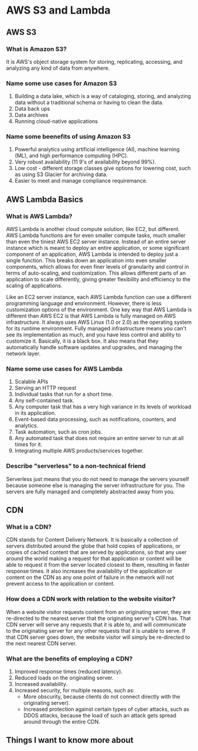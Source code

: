 # AWS S3 and Lambda

## AWS S3

### What is Amazon S3?

It is AWS's object storage system for storing, replicating, accessing, and analyzing any kind of data from anywhere.

### Name some use cases for Amazon S3

1) Building a data lake, which is a way of cataloging, storing, and analyzing data without a traditional schema or having to clean the data.
2) Data back ups
3) Data archives
4) Running cloud-native applications

### Name some beenefits of using Amazon S3

1) Powerful analytics using artificial intelligence (AI), machine learning (ML), and high performance computing (HPC).
2) Very robust availability (11 9's of availability beyond 99%).
3) Low cost - different storage classes give options for lowering cost, such as using S3 Glacier for archiving data.
4) Easier to meet and manage compliance requiremance.

## AWS Lambda Basics

### What is AWS Lambda?

AWS Lambda is another cloud compute solution, like EC2, but different. AWS Lambda functions are for even smaller compute tasks, much smaller than even the tiniest AWS EC2 server instance. Instead of an entire server instance which is meant to deploy an entire application, or some significant component of an application, AWS Lambda is intended to deploy just a single function. This breaks down an application into even smaller components, which allows for even finer levels of granularity and control in terms of auto-scaling, and customization. This allows different parts of an application to scale differently, giving greater flexibility and efficiency to the scaling of applications.

Like an EC2 server instance, each AWS Lambda function can use a different programming language and environment. However, there is less customization options of the environment. One key way that AWS Lambda is different than AWS EC2 is that AWS Lambda is fully managed on AWS infrastructure. It always uses AWS Linux (1.0 or 2.0) as the operating system for its runtime environment. Fully managed infrastructure means you can't see its implementation as much, and you have less control and ability to customize it. Basically, it is a black box. It also means that they automatically handle software updates and upgrades, and managing the network layer.

### Name some use cases for AWS Lambda

1) Scalable APIs
2) Serving an HTTP request
3) Individual tasks that run for a short time.
4) Any self-contained task.
5) Any computer task that has a very high variance in its levels of workload in its application.
6) Event-based data processing, such as notifications, counters, and analytics.
7) Task automation, such as cron jobs.
8) Any automated task that does not require an entire server to run at all times for it.
9) Integrating multiple AWS products/services together.

### Describe "serverless" to a non-technical friend

Serverless just means that you do not need to manage the servers yourself because someone else is managing the server infrastructure for you. The servers are fully managed and completely abstracted away from you.

## CDN

### What is a CDN?

CDN stands for Content Delivery Network. It is basically a collection of servers distributed around the globe that hold copies of applications, or copies of cached content that are served by applications, so that any user around the world making a request for that application or content will be able to request it from the server located closest to them, resulting in faster response times. It also increases the availability of the application or content on the CDN as any one point of failure in the network will not prevent access to the application or content.

### How does a CDN work with relation to the website visitor?

When a website visitor requests content from an originating server, they are re-directed to the nearest server that the originating server's CDN has. That CDN server will serve any requests that it is able to, and will communicate to the originating server for any other requests that it is unable to serve. If that CDN server goes down, the website visitor will simply be re-directed to the next nearest CDN server.

### What are the benefits of employing a CDN?

1) Improved response times (reduced latency).
2) Reduced loads on the originating server.
3) Increased availability.
4) Increased security, for multiple reasons, such as:
   - More obscurity, because clients do not connect directly with the originating server).
   - Increased protection against certain types of cyber attacks, such as DDOS attacks, because the load of such an attack gets spread around through the entire CDN.

## Things I want to know more about
